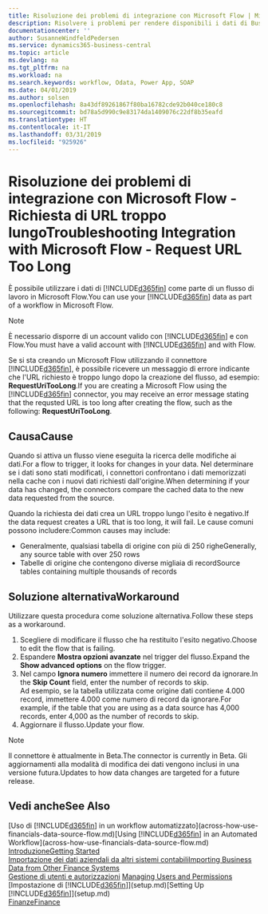 ```yaml
---
title: Risoluzione dei problemi di integrazione con Microsoft Flow | Microsoft Docs
description: Risolvere i problemi per rendere disponibili i dati di Business Central come origine dati e specificare un URL OData dei service Web per creare un workflow automatizzato.
documentationcenter: ''
author: SusanneWindfeldPedersen
ms.service: dynamics365-business-central
ms.topic: article
ms.devlang: na
ms.tgt_pltfrm: na
ms.workload: na
ms.search.keywords: workflow, Odata, Power App, SOAP
ms.date: 04/01/2019
ms.author: solsen
ms.openlocfilehash: 8a43df89261867f80ba16782cde92b040ce180c8
ms.sourcegitcommit: bd78a5d990c9e83174da1409076c22df8b35eafd
ms.translationtype: HT
ms.contentlocale: it-IT
ms.lasthandoff: 03/31/2019
ms.locfileid: "925926"
---
```

# <a name="troubleshooting-integration-with-microsoft-flow---request-url-too-long"></a><span data-ttu-id="9721f-103">Risoluzione dei problemi di integrazione con Microsoft Flow - Richiesta di URL troppo lungo</span><span class="sxs-lookup"><span data-stu-id="9721f-103">Troubleshooting Integration with Microsoft Flow - Request URL Too Long</span></span>
<span data-ttu-id="9721f-104">È possibile utilizzare i dati di [!INCLUDE[d365fin](includes/d365fin_md.md)] come parte di un flusso di lavoro in Microsoft Flow.</span><span class="sxs-lookup"><span data-stu-id="9721f-104">You can use your [!INCLUDE[d365fin](includes/d365fin_md.md)] data as part of a workflow in Microsoft Flow.</span></span>  

> [!NOTE]  
>   <span data-ttu-id="9721f-105">È necessario disporre di un account valido con [!INCLUDE[d365fin](includes/d365fin_md.md)] e con Flow.</span><span class="sxs-lookup"><span data-stu-id="9721f-105">You must have a valid account with [!INCLUDE[d365fin](includes/d365fin_md.md)] and with Flow.</span></span>  

<span data-ttu-id="9721f-106">Se si sta creando un Microsoft Flow utilizzando il connettore [!INCLUDE[d365fin](includes/d365fin_md.md)], è possibile ricevere un messaggio di errore indicante che l'URL richiesto è troppo lungo dopo la creazione del flusso, ad esempio: **RequestUriTooLong**.</span><span class="sxs-lookup"><span data-stu-id="9721f-106">If you are creating a Microsoft Flow using the [!INCLUDE[d365fin](includes/d365fin_md.md)] connector, you may receive an error message stating that the requsted URL is too long after creating the flow, such as the following: **RequestUriTooLong**.</span></span>

## <a name="cause"></a><span data-ttu-id="9721f-107">Causa</span><span class="sxs-lookup"><span data-stu-id="9721f-107">Cause</span></span>
<span data-ttu-id="9721f-108">Quando si attiva un flusso viene eseguita la ricerca delle modifiche ai dati.</span><span class="sxs-lookup"><span data-stu-id="9721f-108">For a flow to trigger, it looks for changes in your data.</span></span> <span data-ttu-id="9721f-109">Nel determinare se i dati sono stati modificati, i connettori confrontano i dati memorizzati nella cache con i nuovi dati richiesti dall'origine.</span><span class="sxs-lookup"><span data-stu-id="9721f-109">When determining if your data has changed, the connectors compare the cached data to the new data requested from the source.</span></span>  

<span data-ttu-id="9721f-110">Quando la richiesta dei dati crea un URL troppo lungo l'esito è negativo.</span><span class="sxs-lookup"><span data-stu-id="9721f-110">If the data request creates a URL that is too long, it will fail.</span></span> <span data-ttu-id="9721f-111">Le cause comuni possono includere:</span><span class="sxs-lookup"><span data-stu-id="9721f-111">Common causes may include:</span></span>
- <span data-ttu-id="9721f-112">Generalmente, qualsiasi tabella di origine con più di 250 righe</span><span class="sxs-lookup"><span data-stu-id="9721f-112">Generally, any source table with over 250 rows</span></span>
- <span data-ttu-id="9721f-113">Tabelle di origine che contengono diverse migliaia di record</span><span class="sxs-lookup"><span data-stu-id="9721f-113">Source tables containing multiple thousands of records</span></span>

## <a name="workaround"></a><span data-ttu-id="9721f-114">Soluzione alternativa</span><span class="sxs-lookup"><span data-stu-id="9721f-114">Workaround</span></span>
<span data-ttu-id="9721f-115">Utilizzare questa procedura come soluzione alternativa.</span><span class="sxs-lookup"><span data-stu-id="9721f-115">Follow these steps as a workaround.</span></span>
1. <span data-ttu-id="9721f-116">Scegliere di modificare il flusso che ha restituito l'esito negativo.</span><span class="sxs-lookup"><span data-stu-id="9721f-116">Choose to edit the flow that is failing.</span></span>
2. <span data-ttu-id="9721f-117">Espandere **Mostra opzioni avanzate** nel trigger del flusso.</span><span class="sxs-lookup"><span data-stu-id="9721f-117">Expand the **Show advanced options** on the flow trigger.</span></span>
3. <span data-ttu-id="9721f-118">Nel campo **Ignora numero** immettere il numero dei record da ignorare.</span><span class="sxs-lookup"><span data-stu-id="9721f-118">In the **Skip Count** field, enter the number of records to skip.</span></span>  
<span data-ttu-id="9721f-119">Ad esempio, se la tabella utilizzata come origine dati contiene 4.000 record, immettere 4.000 come numero di record da ignorare.</span><span class="sxs-lookup"><span data-stu-id="9721f-119">For example, if the table that you are using as a data source has 4,000 records, enter 4,000 as the number of records to skip.</span></span>
4. <span data-ttu-id="9721f-120">Aggiornare il flusso.</span><span class="sxs-lookup"><span data-stu-id="9721f-120">Update your flow.</span></span>

> [!NOTE]  
> <span data-ttu-id="9721f-121">Il connettore è attualmente in Beta.</span><span class="sxs-lookup"><span data-stu-id="9721f-121">The connector is currently in Beta.</span></span> <span data-ttu-id="9721f-122">Gli aggiornamenti alla modalità di modifica dei dati vengono inclusi in una versione futura.</span><span class="sxs-lookup"><span data-stu-id="9721f-122">Updates to how data changes are targeted for a future release.</span></span>


## <a name="see-also"></a><span data-ttu-id="9721f-123">Vedi anche</span><span class="sxs-lookup"><span data-stu-id="9721f-123">See Also</span></span>
<span data-ttu-id="9721f-124">[Uso di [!INCLUDE[d365fin](includes/d365fin_md.md)] in un workflow automatizzato](across-how-use-financials-data-source-flow.md)</span><span class="sxs-lookup"><span data-stu-id="9721f-124">[Using [!INCLUDE[d365fin](includes/d365fin_md.md)] in an Automated Workflow](across-how-use-financials-data-source-flow.md)</span></span>  
[<span data-ttu-id="9721f-125">Introduzione</span><span class="sxs-lookup"><span data-stu-id="9721f-125">Getting Started</span></span>](product-get-started.md)  
[<span data-ttu-id="9721f-126">Importazione dei dati aziendali da altri sistemi contabili</span><span class="sxs-lookup"><span data-stu-id="9721f-126">Importing Business Data from Other Finance Systems</span></span>](across-import-data-configuration-packages.md)  
<span data-ttu-id="9721f-127">[Gestione di utenti e autorizzazioni](ui-how-users-permissions.md)  </span><span class="sxs-lookup"><span data-stu-id="9721f-127">[Managing Users and Permissions](ui-how-users-permissions.md)  </span></span>  
<span data-ttu-id="9721f-128">[Impostazione di [!INCLUDE[d365fin](includes/d365fin_md.md)]](setup.md)</span><span class="sxs-lookup"><span data-stu-id="9721f-128">[Setting Up [!INCLUDE[d365fin](includes/d365fin_md.md)]](setup.md)</span></span>  
[<span data-ttu-id="9721f-129">Finanze</span><span class="sxs-lookup"><span data-stu-id="9721f-129">Finance</span></span>](finance.md)  
